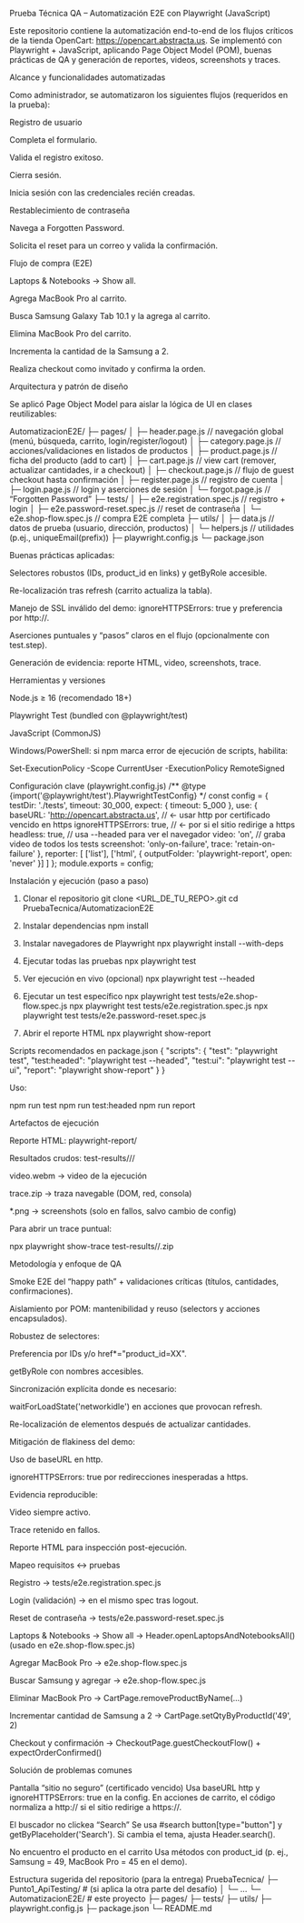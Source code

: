 Prueba Técnica QA – Automatización E2E con Playwright (JavaScript)

Este repositorio contiene la automatización end-to-end de los flujos críticos de la tienda OpenCart: https://opencart.abstracta.us.
Se implementó con Playwright + JavaScript, aplicando Page Object Model (POM), buenas prácticas de QA y generación de reportes, videos, screenshots y traces.

Alcance y funcionalidades automatizadas

Como administrador, se automatizaron los siguientes flujos (requeridos en la prueba):

Registro de usuario

Completa el formulario.

Valida el registro exitoso.

Cierra sesión.

Inicia sesión con las credenciales recién creadas.

Restablecimiento de contraseña

Navega a Forgotten Password.

Solicita el reset para un correo y valida la confirmación.

Flujo de compra (E2E)

Laptops & Notebooks → Show all.

Agrega MacBook Pro al carrito.

Busca Samsung Galaxy Tab 10.1 y la agrega al carrito.

Elimina MacBook Pro del carrito.

Incrementa la cantidad de la Samsung a 2.

Realiza checkout como invitado y confirma la orden.

Arquitectura y patrón de diseño

Se aplicó Page Object Model para aislar la lógica de UI en clases reutilizables:

AutomatizacionE2E/
├─ pages/
│  ├─ header.page.js          // navegación global (menú, búsqueda, carrito, login/register/logout)
│  ├─ category.page.js        // acciones/validaciones en listados de productos
│  ├─ product.page.js         // ficha del producto (add to cart)
│  ├─ cart.page.js            // view cart (remover, actualizar cantidades, ir a checkout)
│  ├─ checkout.page.js        // flujo de guest checkout hasta confirmación
│  ├─ register.page.js        // registro de cuenta
│  ├─ login.page.js           // login y aserciones de sesión
│  └─ forgot.page.js          // “Forgotten Password”
├─ tests/
│  ├─ e2e.registration.spec.js  // registro + login
│  ├─ e2e.password-reset.spec.js // reset de contraseña
│  └─ e2e.shop-flow.spec.js      // compra E2E completa
├─ utils/
│  ├─ data.js                 // datos de prueba (usuario, dirección, productos)
│  └─ helpers.js              // utilidades (p.ej., uniqueEmail(prefix))
├─ playwright.config.js
└─ package.json


Buenas prácticas aplicadas:

Selectores robustos (IDs, product_id en links) y getByRole accesible.

Re-localización tras refresh (carrito actualiza la tabla).

Manejo de SSL inválido del demo: ignoreHTTPSErrors: true y preferencia por http://.

Aserciones puntuales y “pasos” claros en el flujo (opcionalmente con test.step).

Generación de evidencia: reporte HTML, video, screenshots, trace.

Herramientas y versiones

Node.js ≥ 16 (recomendado 18+)

Playwright Test (bundled con @playwright/test)

JavaScript (CommonJS)

Windows/PowerShell: si npm marca error de ejecución de scripts, habilita:

Set-ExecutionPolicy -Scope CurrentUser -ExecutionPolicy RemoteSigned

Configuración clave (playwright.config.js)
/** @type {import('@playwright/test').PlaywrightTestConfig} */
const config = {
  testDir: './tests',
  timeout: 30_000,
  expect: { timeout: 5_000 },
  use: {
    baseURL: 'http://opencart.abstracta.us', // ← usar http por certificado vencido en https
    ignoreHTTPSErrors: true,                  // ← por si el sitio redirige a https
    headless: true,                           // usa --headed para ver el navegador
    video: 'on',                              // graba video de todos los tests
    screenshot: 'only-on-failure',
    trace: 'retain-on-failure'
  },
  reporter: [
    ['list'],
    ['html', { outputFolder: 'playwright-report', open: 'never' }]
  ]
};
module.exports = config;

Instalación y ejecución (paso a paso)
1) Clonar el repositorio
git clone <URL_DE_TU_REPO>.git
cd PruebaTecnica/AutomatizacionE2E

2) Instalar dependencias
npm install

3) Instalar navegadores de Playwright
npx playwright install --with-deps

4) Ejecutar todas las pruebas
npx playwright test

5) Ver ejecución en vivo (opcional)
npx playwright test --headed

6) Ejecutar un test específico
npx playwright test tests/e2e.shop-flow.spec.js
npx playwright test tests/e2e.registration.spec.js
npx playwright test tests/e2e.password-reset.spec.js

7) Abrir el reporte HTML
npx playwright show-report

Scripts recomendados en package.json
{
  "scripts": {
    "test": "playwright test",
    "test:headed": "playwright test --headed",
    "test:ui": "playwright test --ui",
    "report": "playwright show-report"
  }
}


Uso:

npm run test
npm run test:headed
npm run report

Artefactos de ejecución

Reporte HTML: playwright-report/

Resultados crudos: test-results/<spec>/<project>/

video.webm → video de la ejecución

trace.zip → traza navegable (DOM, red, consola)

*.png → screenshots (solo en fallos, salvo cambio de config)

Para abrir un trace puntual:

npx playwright show-trace test-results/<ruta>/<a-tu-trace>.zip

Metodología y enfoque de QA

Smoke E2E del “happy path” + validaciones críticas (títulos, cantidades, confirmaciones).

Aislamiento por POM: mantenibilidad y reuso (selectors y acciones encapsulados).

Robustez de selectores:

Preferencia por IDs y/o href*="product_id=XX".

getByRole con nombres accesibles.

Sincronización explícita donde es necesario:

waitForLoadState('networkidle') en acciones que provocan refresh.

Re-localización de elementos después de actualizar cantidades.

Mitigación de flakiness del demo:

Uso de baseURL en http.

ignoreHTTPSErrors: true por redirecciones inesperadas a https.

Evidencia reproducible:

Video siempre activo.

Trace retenido en fallos.

Reporte HTML para inspección post-ejecución.

Mapeo requisitos ↔️ pruebas

Registro → tests/e2e.registration.spec.js

Login (validación) → en el mismo spec tras logout.

Reset de contraseña → tests/e2e.password-reset.spec.js

Laptops & Notebooks → Show all → Header.openLaptopsAndNotebooksAll() (usado en e2e.shop-flow.spec.js)

Agregar MacBook Pro → e2e.shop-flow.spec.js

Buscar Samsung y agregar → e2e.shop-flow.spec.js

Eliminar MacBook Pro → CartPage.removeProductByName(...)

Incrementar cantidad de Samsung a 2 → CartPage.setQtyByProductId('49', 2)

Checkout y confirmación → CheckoutPage.guestCheckoutFlow() + expectOrderConfirmed()

Solución de problemas comunes

Pantalla “sitio no seguro” (certificado vencido)
Usa baseURL http y ignoreHTTPSErrors: true en la config.
En acciones de carrito, el código normaliza a http:// si el sitio redirige a https://.

El buscador no clickea “Search”
Se usa #search button[type="button"] y getByPlaceholder('Search').
Si cambia el tema, ajusta Header.search().

No encuentro el producto en el carrito
Usa métodos con product_id (p. ej., Samsung = 49, MacBook Pro = 45 en el demo).

Estructura sugerida del repositorio (para la entrega)
PruebaTecnica/
├─ Punto1_ApiTesting/          # (si aplica la otra parte del desafío)
│  └─ ...
└─ AutomatizacionE2E/          # este proyecto
   ├─ pages/
   ├─ tests/
   ├─ utils/
   ├─ playwright.config.js
   ├─ package.json
   └─ README.md 